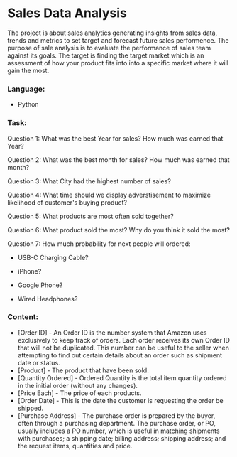 # Sales Data Analysis

The project is about sales analytics generating insights from sales data, trends and metrics to set target and forecast future sales performence. The purpose of sale analysis is to evaluate the performance of sales team against its goals. The target is finding the target market which is an assessment of how your product fits into into a specific market where it will gain the most.

### Language: 
- Python

### Task:
Question 1: What was the best Year for sales? How much was earned that Year?

Question 2: What was the best month for sales? How much was earned that month?

Question 3: What City had the highest number of sales?

Question 4: What time should we display adverstisement to maximize likelihood of customer's buying product?

Question 5: What products are most often sold together?

Question 6: What product sold the most? Why do you think it sold the most?

Question 7: How much probability for next people will ordered:
- USB-C Charging Cable?

- iPhone?

- Google Phone?

- Wired Headphones?

### Content:
- [Order ID] - An Order ID is the number system that Amazon uses exclusively to keep track of orders. Each order receives its own Order ID that will not be duplicated. This number can be useful to the seller when attempting to find out certain details about an order such as shipment date or status.
- [Product] - The product that have been sold.
- [Quantity Ordered] - Ordered Quantity is the total item quantity ordered in the initial order (without any changes).
- [Price Each] - The price of each products.
- [Order Date] - This is the date the customer is requesting the order be shipped.
- [Purchase Address] - The purchase order is prepared by the buyer, often through a purchasing department. The purchase order, or PO, usually includes a PO number, which is useful in matching shipments with purchases; a shipping date; billing address; shipping address; and the request items, quantities and price.
